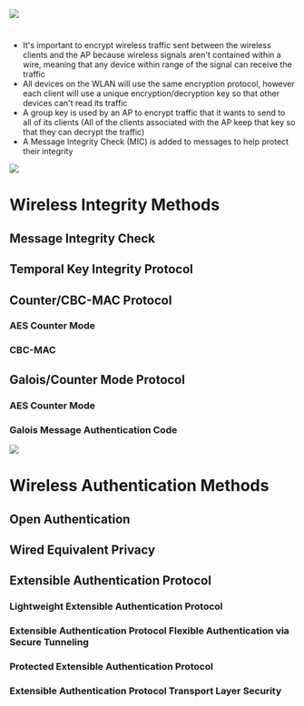 ![](https://github.com/JonmarCorpuz/SecondBrain/blob/main/Assets/Whitespace.png)

# 

* It's important to encrypt wireless traffic sent between the wireless clients and the AP because wireless signals aren't contained within a wire, meaning that any device within range of the signal can receive the traffic
* All devices on the WLAN will use the same encryption protocol, however each client will use a unique encryption/decryption key so that other devices can't read its traffic
* A group key is used by an AP to encrypt traffic that it wants to send to all of its clients (All of the clients associated with the AP keep that key so that they can decrypt the traffic)
* A Message Integrity Check (MIC) is added to messages to help protect their integrity

![](https://github.com/JonmarCorpuz/SecondBrain/blob/main/Assets/Whitespace.png)

# Wireless Integrity Methods

## Message Integrity Check

## Temporal Key Integrity Protocol

## Counter/CBC-MAC Protocol

### AES Counter Mode

### CBC-MAC 

## Galois/Counter Mode Protocol

### AES Counter Mode

### Galois Message Authentication Code

![](https://github.com/JonmarCorpuz/SecondBrain/blob/main/Assets/Whitespace.png)

# Wireless Authentication Methods

## Open Authentication

## Wired Equivalent Privacy

## Extensible Authentication Protocol

### Lightweight Extensible Authentication Protocol

### Extensible Authentication Protocol Flexible Authentication via Secure Tunneling

### Protected Extensible Authentication Protocol

### Extensible Authentication Protocol Transport Layer Security
